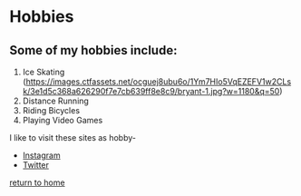 <h1 id="hobbies">Hobbies</h1>
<h2 id="some-of-my-hobbies-include-">Some of my hobbies include:</h2>
<ol>
<li>Ice Skating (<a href="https://images.ctfassets.net/ocguej8ubu6o/1Ym7HIo5VqEZEFV1w2CLsk/3e1d5c368a626290f7e7cb639ff8e8c9/bryant-1.jpg?w=1180&amp;q=50">https://images.ctfassets.net/ocguej8ubu6o/1Ym7HIo5VqEZEFV1w2CLsk/3e1d5c368a626290f7e7cb639ff8e8c9/bryant-1.jpg?w=1180&amp;q=50</a>)</li>
<li>Distance Running</li>
<li>Riding Bicycles</li>
<li>Playing Video Games</li>
</ol>
<p>I like to visit these sites as hobby-</p>
<ul>
<li><a href="https://www.instagram.com/">Instagram</a></li>
<li><a href="https://www.twitter.com">Twitter</a></li>
</ul>
<p><a href="./README.md">return to home</a></p>
